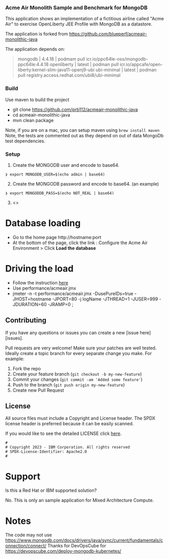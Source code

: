 ### Acme Air Monolith Sample and Benchmark for MongoDB

This application shows an implementation of a fictitious airline called "Acme Air" to exercise OpenLiberty JEE Profile with MongoDB as a datastore.

The application is forked from https://github.com/blueperf/acmeair-monolithic-java

The application depends on: 

> mongodb     | 4.4.18 | podmam pull icr.io/ppc64le-oss/mongodb-ppc64le:4.4.18
> openliberty | latest | podman pull icr.io/appcafe/open-liberty:kernel-slim-java11-openj9-ubi
> ubi-minimal | latest | podman pull registry.access.redhat.com/ubi8/ubi-minimal

### Build
Use maven to build the project
 - git clone https://github.com/prb112/acmeair-monolithic-java
 - cd acmeair-monolithic-java
 - mvn clean package

Note, if you are on a mac, you can setup maven using `brew install maven`
Note, the tests are commented out as they depend on out of data MongoDb test dependencies.
 
### Setup

1. Create the MONGODB user and encode to base64.

```
❯ export MONGODB_USER=$(echo admin | base64) 
```

2. Create the MONGODB password and encode to base64. (an example)

```
❯ export MONGODDB_PASS=$(echo NOT_REAL | base64)
```

3. <<To Be Added>>

# Database loading
 - Go to the home page http://hostname:port
 - At the bottom of the page, click the link : Configure the Acme Air Environment > Click **Load the database**
 
# Driving the load
 - Follow the instruction [here](https://github.com/blueperf/acmeair-driver)
 - Use performance/acmeair.jmx 
 - jmeter -n -t performance/acmeair.jmx -DusePureIDs=true -JHOST=hostname -JPORT=80 -j logName -JTHREAD=1 -JUSER=999 -JDURATION=60 -JRAMP=0 ;

## Contributing

If you have any questions or issues you can create a new [issue here][issues].

Pull requests are very welcome! Make sure your patches are well tested.
Ideally create a topic branch for every separate change you make. For
example:

1. Fork the repo
2. Create your feature branch (`git checkout -b my-new-feature`)
3. Commit your changes (`git commit -am 'Added some feature'`)
4. Push to the branch (`git push origin my-new-feature`)
5. Create new Pull Request

## License

All source files must include a Copyright and License header. The SPDX license header is 
preferred because it can be easily scanned.

If you would like to see the detailed LICENSE click [here](LICENSE).

```text
#
# Copyright 2023 - IBM Corporation. All rights reserved
# SPDX-License-Identifier: Apache2.0
#
```

# Support
Is this a Red Hat or IBM supported solution?

No. This is only an sample application for Mixed Architecture Compute.

# Notes
The code may not use https://www.mongodb.com/docs/drivers/java/sync/current/fundamentals/connection/connect/
Thanks for DevOpsCube for https://devopscube.com/deploy-mongodb-kubernetes/
